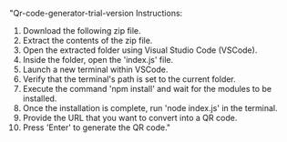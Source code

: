 "Qr-code-generator-trial-version Instructions:

1. Download the following zip file.
2. Extract the contents of the zip file.
3. Open the extracted folder using Visual Studio Code (VSCode).
4. Inside the folder, open the 'index.js' file.
5. Launch a new terminal within VSCode.
6. Verify that the terminal's path is set to the current folder.
7. Execute the command 'npm install' and wait for the modules to be installed.
8. Once the installation is complete, run 'node index.js' in the terminal.
9. Provide the URL that you want to convert into a QR code.
10. Press 'Enter' to generate the QR code."
